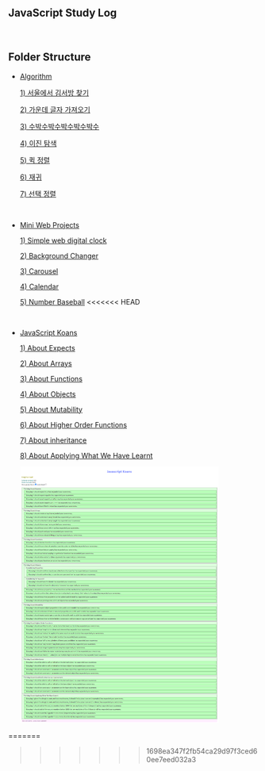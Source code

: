 ## JavaScript Study Log
<br>
 
## Folder Structure
- [Algorithm](./algorithm)

   [1) 서울에서 김서방 찾기](./algorithm/programmers/서울에서김서방찾기.js) 

   [2) 가운데 글자 가져오기](./algorithm/programmers/가운데글자가져오기.js)  

   [3) 수박수박수박수박수박수](./algorithm/programmers/수박수박수박수박수박수.js)
 
   [4) 이진 탐색](./algorithm/binary_search.js)

   [5) 퀵 정렬](./algorithm/quicksort.js)  

   [6) 재귀](./algorithm/recursion.js)

   [7) 선택 정렬](./algorithm/selection_sort.js)

<br>

- [Mini Web Projects](./mini_web_projects)

   [1) Simple web digital clock](./mini_web_projects/simpleClock) 

   [2) Background Changer](./mini_web_projects/BackgroundChanger) 

   [3) Carousel](./mini_web_projects/Carousel)

   [4) Calendar](./mini_web_projects/Calendar_Boilerplate) 

   [5) Number Baseball](./mini_web_projects/Baseball_Boilerplate)
<<<<<<< HEAD

<br>

- [JavaScript Koans](./javascript-koans-master)

   [1) About Expects](./javascript-koans-master/koans/AboutExpects.js)

   [2) About Arrays](./javascript-koans-master/koans/AboutArrays.js)

   [3) About Functions](./javascript-koans-master/koans/AboutFunctions.js)

   [4) About Objects](./javascript-koans-master/koans/AboutObjects.js)

   [5) About Mutability](./javascript-koans-master/koans/AboutMutability.js)

   [6) About Higher Order Functions](./javascript-koans-master/koans/AboutHigherOrderFunctions.js)

   [7) About inheritance](./javascript-koans-master/koans/AboutInheritance.js)

   [8) About Applying What We Have Learnt](./javascript-koans-master/koans/AboutApplyingWhatWeHaveLearnt.js)

   <img src="./img/Javascript_Koans.png" style="width: 400px">
   
=======
>>>>>>> 1698ea347f2fb54ca29d97f3ced60ee7eed032a3
